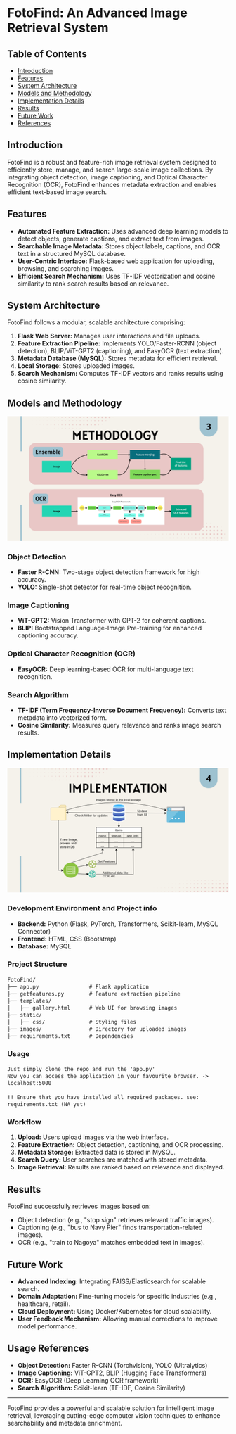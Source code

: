 # FotoFind: An Advanced Image Retrieval System

## Table of Contents
- [Introduction](#introduction)
- [Features](#features)
- [System Architecture](#system-architecture)
- [Models and Methodology](#models-and-methodology)
- [Implementation Details](#implementation-details)
- [Results](#results)
- [Future Work](#future-work)
- [References](#references)

## Introduction
FotoFind is a robust and feature-rich image retrieval system designed to efficiently store, manage, and search large-scale image collections. By integrating object detection, image captioning, and Optical Character Recognition (OCR), FotoFind enhances metadata extraction and enables efficient text-based image search.

## Features
- **Automated Feature Extraction:** Uses advanced deep learning models to detect objects, generate captions, and extract text from images.
- **Searchable Image Metadata:** Stores object labels, captions, and OCR text in a structured MySQL database.
- **User-Centric Interface:** Flask-based web application for uploading, browsing, and searching images.
- **Efficient Search Mechanism:** Uses TF-IDF vectorization and cosine similarity to rank search results based on relevance.

## System Architecture
FotoFind follows a modular, scalable architecture comprising:
1. **Flask Web Server:** Manages user interactions and file uploads.
2. **Feature Extraction Pipeline:** Implements YOLO/Faster-RCNN (object detection), BLIP/ViT-GPT2 (captioning), and EasyOCR (text extraction).
3. **Metadata Database (MySQL):** Stores metadata for efficient retrieval.
4. **Local Storage:** Stores uploaded images.
5. **Search Mechanism:** Computes TF-IDF vectors and ranks results using cosine similarity.

## Models and Methodology

![](/res/fotofind_page-0004.jpg)

### Object Detection
- **Faster R-CNN:** Two-stage object detection framework for high accuracy.
- **YOLO:** Single-shot detector for real-time object recognition.

### Image Captioning
- **ViT-GPT2:** Vision Transformer with GPT-2 for coherent captions.
- **BLIP:** Bootstrapped Language-Image Pre-training for enhanced captioning accuracy.

### Optical Character Recognition (OCR)
- **EasyOCR:** Deep learning-based OCR for multi-language text recognition.

### Search Algorithm
- **TF-IDF (Term Frequency-Inverse Document Frequency):** Converts text metadata into vectorized form.
- **Cosine Similarity:** Measures query relevance and ranks image search results.

## Implementation Details

![](/res/fotofind_page-0005.jpg)

### Development Environment and Project info
- **Backend:** Python (Flask, PyTorch, Transformers, Scikit-learn, MySQL Connector)
- **Frontend:** HTML, CSS (Bootstrap)
- **Database:** MySQL

### Project Structure
```
FotoFind/
├── app.py                # Flask application
├── getfeatures.py        # Feature extraction pipeline
├── templates/
│   ├── gallery.html      # Web UI for browsing images
├── static/
│   ├── css/              # Styling files
├── images/               # Directory for uploaded images
├── requirements.txt      # Dependencies
```

### Usage
```
Just simply clone the repo and run the 'app.py'
Now you can access the application in your favourite browser. -> localhost:5000

!! Ensure that you have installed all required packages. see: requirements.txt (NA yet) 
```

### Workflow
1. **Upload:** Users upload images via the web interface.
2. **Feature Extraction:** Object detection, captioning, and OCR processing.
3. **Metadata Storage:** Extracted data is stored in MySQL.
4. **Search Query:** User searches are matched with stored metadata.
5. **Image Retrieval:** Results are ranked based on relevance and displayed.

## Results
FotoFind successfully retrieves images based on:
- Object detection (e.g., "stop sign" retrieves relevant traffic images).
- Captioning (e.g., "bus to Navy Pier" finds transportation-related images).
- OCR (e.g., "train to Nagoya" matches embedded text in images).

## Future Work
- **Advanced Indexing:** Integrating FAISS/Elasticsearch for scalable search.
- **Domain Adaptation:** Fine-tuning models for specific industries (e.g., healthcare, retail).
- **Cloud Deployment:** Using Docker/Kubernetes for cloud scalability.
- **User Feedback Mechanism:** Allowing manual corrections to improve model performance.

## Usage References
- **Object Detection:** Faster R-CNN (Torchvision), YOLO (Ultralytics)
- **Image Captioning:** ViT-GPT2, BLIP (Hugging Face Transformers)
- **OCR:** EasyOCR (Deep Learning OCR framework)
- **Search Algorithm:** Scikit-learn (TF-IDF, Cosine Similarity)

---
FotoFind provides a powerful and scalable solution for intelligent image retrieval, leveraging cutting-edge computer vision techniques to enhance searchability and metadata enrichment.

